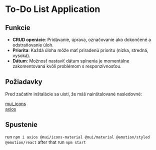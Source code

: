 # To-Do List Application

## Funkcie

- **CRUD operácie**: Pridávanie, úprava, označovanie ako dokončené a odstraňovanie úloh.
- **Priorita**: Každá úloha môže mať priradenú prioritu (nízka, stredná, vysoká).
- **Dátum**: Možnosť nastaviť dátum splnenia je momentálne zakomentovaná kvôli problémom s responzívnosťou.

## Požiadavky

Pred začatím inštalácie sa uisti, že máš nainštalované nasledovné:

[mui_icons](https://mui.com/material-ui/getting-started/installation/)\
[axios](https://www.npmjs.com/package/axios)

## Spustenie

run `npm i axios @mui/icons-material @mui/material @emotion/styled @emotion/react`
after that run `npm start`

